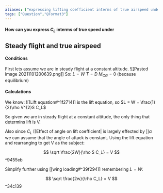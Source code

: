 ```yaml
---
aliases: ["expressing lifting coefficient interms of true airspeed under steady flight"]
tags: ["Question","QFormat3"]
---
```


#### How can you express $C_L$ interms of true speed under
## Steady flight and true airspeed
#### Conditions
First lets assume we are in steady flight at a constant altitude.
![[Pasted image 20211101200639.png]]
So:
$L=W$
$T=D$
$M_{CG}=0$
(because equilibrium)

#### Calculations

We know:
![[Lift equation#^1f2714]]
is the lift equation, so $L = W = \frac{1}{2}\rho V^{2}S C_L$

So given we are in steady flight at a constant altitude, the only thing that determins lift is V.

Also since $C_L$ [[Effect of angle on lift coefficient| is largely effected by ]]$\alpha$ we can assume that the angle of attack is constant.
Using the lift equation and rearranging to get V as the subject:

$$ \sqrt \frac{2W}{\rho S C_L} = V $$ ^9455eb

Simplify further using [[wing loading#^39f294]] remembering $L=W$:

$$ \sqrt \frac{2w}{\rho C_L} = V $$ ^34c139